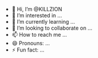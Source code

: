 - 👋 Hi, I’m @KILLZION
- 👀 I’m interested in ...
- 🌱 I’m currently learning ...
- 💞️ I’m looking to collaborate on ...
- 📫 How to reach me ...
- 😄 Pronouns: ...
- ⚡ Fun fact: ...

<!---
KILLZION/KILLZION is a ✨ special ✨ repository because its `README.md` (this file) appears on your GitHub profile.
You can click the Preview link to take a look at your changes.
--->
